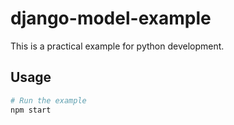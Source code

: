 # django-model-example

This is a practical example for python development.

## Usage

```bash
# Run the example
npm start
```
